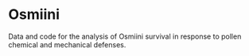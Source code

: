 # Osmiini
Data and code for the analysis of Osmiini survival in response to pollen chemical and mechanical defenses.
